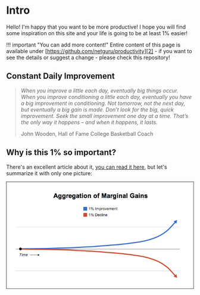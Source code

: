 # Intro

Hello! I'm happy that you want to be more productive! I hope you will find some
inspiration on this site and your life is going to be at least 1% easier!


!!! important "You can add more content!"
    Entire content of this page is available under [https://github.com/netguru/productivity][2] - if you want to see the details or suggest a change - please check this repository!

## Constant Daily Improvement

> _When you improve a little each day, eventually big things occur. When you improve conditioning a little each day, eventually you have a big improvement in conditioning. Not tomorrow, not the next day, but eventually a big gain is made. Don’t look for the big, quick improvement. Seek the small improvement one day at a time. That’s the only way it happens – and when it happens, it lasts._
>
> John Wooden, Hall of Fame College Basketball Coach

## Why is this 1% so important?

There's an excellent article about it, [you can read it here][1],
but let's summarize it with only one picture:

![Marginal gains][image-1]

[1]:	https://jamesclear.com/marginal-gains
[2]:	https://github.com/netguru/productivity

[image-1]:	assets/marginal-gains.jpg
